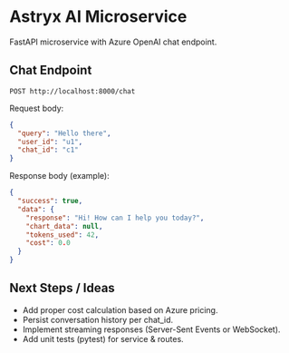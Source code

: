 # Astryx AI Microservice

FastAPI microservice with Azure OpenAI chat endpoint.

## Chat Endpoint

`POST http://localhost:8000/chat`

Request body:

```json
{
  "query": "Hello there",
  "user_id": "u1",
  "chat_id": "c1"
}
```

Response body (example):

```json
{
  "success": true,
  "data": {
    "response": "Hi! How can I help you today?",
    "chart_data": null,
    "tokens_used": 42,
    "cost": 0.0
  }
}
```

## Next Steps / Ideas

- Add proper cost calculation based on Azure pricing.
- Persist conversation history per chat_id.
- Implement streaming responses (Server-Sent Events or WebSocket).
- Add unit tests (pytest) for service & routes.
